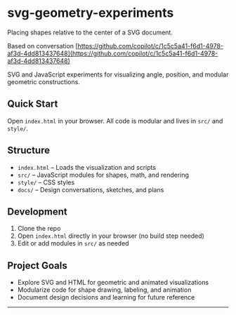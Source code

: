 # svg-geometry-experiments
Placing shapes relative to the center of a SVG document.

Based on conversation [https://github.com/copilot/c/1c5c5a41-f6d1-4978-af3d-4dd813437648](https://github.com/copilot/c/1c5c5a41-f6d1-4978-af3d-4dd813437648)

SVG and JavaScript experiments for visualizing angle, position, and modular geometric constructions.

## Quick Start

Open `index.html` in your browser. All code is modular and lives in `src/` and `style/`.

## Structure

- `index.html` – Loads the visualization and scripts
- `src/` – JavaScript modules for shapes, math, and rendering
- `style/` – CSS styles
- `docs/` – Design conversations, sketches, and plans

## Development

1. Clone the repo
2. Open `index.html` directly in your browser (no build step needed)
3. Edit or add modules in `src/` as needed

## Project Goals

- Explore SVG and HTML for geometric and animated visualizations
- Modularize code for shape drawing, labeling, and animation
- Document design decisions and learning for future reference

---
